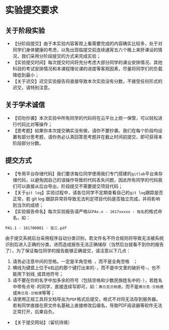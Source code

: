 # 实验提交要求

## 关于阶段实验

* 【分阶段提交】由于本实验内容客观上看需要完成的内容确实比较多，处于对同学们身体健康的考虑，以免出现临提交前连续通宵五六个晚上来肝课设的情况，我们采用分阶段提交的方式来完成实验；
* 【实验提交时间】每次提交时间将充分考虑大部分同学的课业安排情况、其他科目的考试安排情况和本课程理论课的进度等客观因素，尽量将同学们的负载降低到最小；
* 【关于迟交】迟交实验报告将直接导致本次实验没有分数，不接受任何形式的迟交，请特别注意。

## 关于学术诚信
* 【切勿抄袭】本次实验中所有同学的代码将在云平台上统一保管，可以轻松进行代码比对等操作；
* 【思考题】如果你本次提交确实没有做，请你不要抄袭。我们在每个阶段均设置有部分思考题，请你务必认真回答思考题并在截止时间前提交，即可获得本阶段部分分数。

## 提交方式
* 【专用平台存储代码】我们要求每位同学使用我们专门搭建的`gitlab`平台来存储代码，以避免因自己的误操作导致的代码丢失问题，因此所有同学的代码我们可以直接从后台导出，阶段提交不需要提交项目代码；
* 【关于`git log`】实验过程中，请各位同学不定期查看自己的`git log`跟踪是否正常，若 git log 跟踪异常将导致无法判定项目代码是否独立完成，并将影响到当次的成绩；
* 【实验报告命名】每次实验报告请严格以`PAx.x - 1617xxxxx - 姓名`的格式命名，如：
```
PA1.1 - 161700001 - 张三.pdf
```
由于提交系统后台采用程序自动分类识别，若文件名不符合规则将导致无法被系统识别后进入正确的分类，进而造成报告无法正确储存（当然后台就看不到你的报告了），为了保证每位同学的报告能够正确提交，请注意以下几点：
1. 请务必注意中间的空格。一定是半角空格` `，而不是全角空格`　`；
2. 横线为键盘上位于`0`右边的那个键打出来的`-`，而不是中文里的破折号`—`，也不能用下划线`_`或其他符号；
3. 请不要在你的名字中加多余的符号（包括空格和少数民族姓名中的`·`），若姓名中带有点号`·`的同学，直接连续写即可，如：`弗兰克兰帕德`，而不是`弗兰克·兰帕德`或`弗兰克-兰帕德`等等；
4. 请使用正规工具将文档导出为`PDF`格式后提交，格式不对将无法存到服务器。若有同学直接在原文件名基础上直接修改后缀名，导致PDF阅读器等软件无法正常打开，后果自负。
* 【关于提交网站】（留坑待填）
